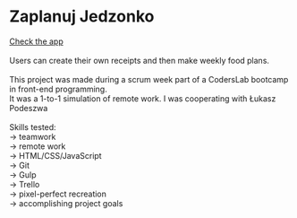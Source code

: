<h1>Zaplanuj Jedzonko</h1>
<a href="https://zabity.github.io/Zaplanuj_Jedzonko/">Check the app</a>
<br>
<br>
Users can create their own receipts and then make weekly food plans.
<br>
<br>
This project was made during a scrum week part of a CodersLab bootcamp in front-end programming.<br>
It was a 1-to-1 simulation of remote work. I was cooperating with Łukasz Podeszwa<br>
<br>
Skills tested:<br>
&rarr; teamwork<br>
&rarr; remote work<br>
&rarr; HTML/CSS/JavaScript<br>
&rarr; Git<br>
&rarr; Gulp<br>
&rarr; Trello<br>
&rarr; pixel-perfect recreation<br>
&rarr; accomplishing project goals
